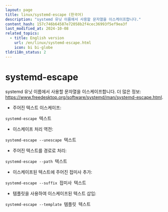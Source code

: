 ```yaml
---
layout: page
title: linux/systemd-escape (한국어)
description: "systemd 유닛 이름에서 사용할 문자열을 이스케이프합니다."
content_hash: 157c746b64587e72058b2f4cec36993f5ef9ea3f
last_modified_at: 2024-10-08
related_topics:
  - title: English version
    url: /en/linux/systemd-escape.html
    icon: bi bi-globe
tldri18n_status: 2
---
```

# systemd-escape

systemd 유닛 이름에서 사용할 문자열을 이스케이프합니다.
더 많은 정보: <https://www.freedesktop.org/software/systemd/man/systemd-escape.html>.

- 주어진 텍스트 이스케이프:

`systemd-escape `<span class="tldr-var badge badge-pill bg-dark-lm bg-white-dm text-white-lm text-dark-dm font-weight-bold">텍스트</span>

- 이스케이프 처리 역전:

`systemd-escape --unescape `<span class="tldr-var badge badge-pill bg-dark-lm bg-white-dm text-white-lm text-dark-dm font-weight-bold">텍스트</span>

- 주어진 텍스트를 경로로 처리:

`systemd-escape --path `<span class="tldr-var badge badge-pill bg-dark-lm bg-white-dm text-white-lm text-dark-dm font-weight-bold">텍스트</span>

- 이스케이프된 텍스트에 주어진 접미사 추가:

`systemd-escape --suffix `<span class="tldr-var badge badge-pill bg-dark-lm bg-white-dm text-white-lm text-dark-dm font-weight-bold">접미사</span>` `<span class="tldr-var badge badge-pill bg-dark-lm bg-white-dm text-white-lm text-dark-dm font-weight-bold">텍스트</span>

- 템플릿을 사용하여 이스케이프된 텍스트 삽입:

`systemd-escape --template `<span class="tldr-var badge badge-pill bg-dark-lm bg-white-dm text-white-lm text-dark-dm font-weight-bold">템플릿</span>` `<span class="tldr-var badge badge-pill bg-dark-lm bg-white-dm text-white-lm text-dark-dm font-weight-bold">텍스트</span>
